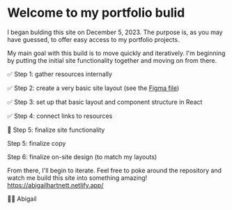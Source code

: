 # Welcome to my portfolio bulid

I  began bulding this site on December 5, 2023. The purpose is, as you may have guessed, to offer easy access to my portfolio projects. 

My main goal with this build is to move quickly and iteratively. I'm beginning by putting the initial site functionality together and moving on from there.

✅ Step 1: gather resources internally

✅ Step 2: create a very basic site layout (see the [Figma file](https://www.figma.com/file/Ezg9o0ArU3lP0h18xg6pgF/AbigailHartnett.com?type=design&node-id=0%3A1&mode=design&t=fuDKfADnAQCv1uHj-1))

✅ Step 3: set up that basic layout and component structure in React

✅ Step 4: connect links to resources

🚧 Step 5: finalize site functionality

Step 5: finalize copy

Step 6: finalize on-site design (to match my layouts)

From there, I'll begin to iterate. Feel free to poke around the repository and watch me build this site into something amazing! https://abigailhartnett.netlify.app/

👋🏻 Abigail
